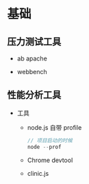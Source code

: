 # 基础

## 压力测试工具

*   ab apache

*   webbench

## 性能分析工具

*   工具

    *   node.js 自带 profile

        ```javascript
        // 项目启动的时候
        node --prof
        ```

    *   Chrome devtool

    *   clinic.js
